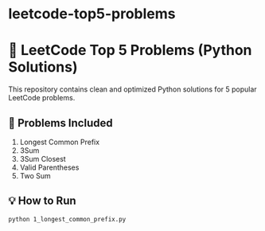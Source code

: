 # leetcode-top5-problems

# 🚀 LeetCode Top 5 Problems (Python Solutions)

This repository contains clean and optimized Python solutions for 5 popular LeetCode problems.

## 📘 Problems Included
1. Longest Common Prefix  
2. 3Sum  
3. 3Sum Closest  
4. Valid Parentheses  
5. Two Sum  

## 💡 How to Run
```bash
python 1_longest_common_prefix.py
